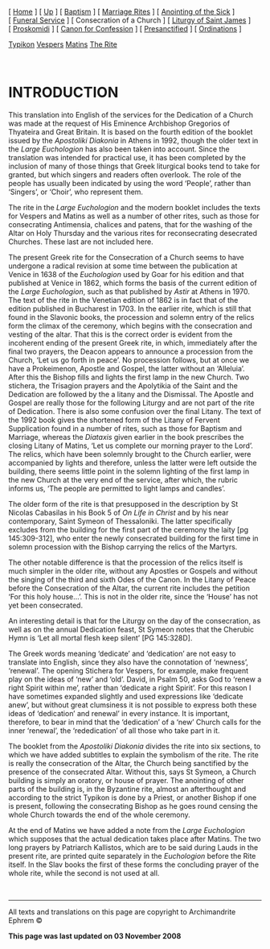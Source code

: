 \[ [Home](index.md) \] \[ [Up](eucholog.md) \] \[ [Baptism](baptism.md) \] \[ [Marriage Rites](marriage.md) \] \[ [Anointing of the Sick](anointin.md) \] \[ [Funeral Service](funeral.md) \] \[ Consecration of a Church \] \[ [Liturgy of Saint James](lit-james.md) \] \[ [Proskomidi](proskomidi.md) \] \[ [Canon for Confession](canon_for_confession.md) \] \[ [Presanctified](presanctified.md) \] \[ [Ordinations](ordinations.md) \]

[Typikon](typikon.md)
[Vespers](dedic-ves.md)
[Matins](dedic-mat.md)
[The Rite](therite.md)

 

INTRODUCTION
============

This translation into English of the services for the Dedication of a Church was made at the request of His Eminence Archbishop Gregorios of Thyateira and Great Britain. It is based on the fourth edition of the booklet issued by the *Apostoliki Diakonia* in Athens in 1992, though the older text in the *Large Euchologion* has also been taken into account. Since the translation was intended for practical use, it has been completed by the inclusion of many of those things that Greek liturgical books tend to take for granted, but which singers and readers often overlook. The role of the people has usually been indicated by using the word ‘People’, rather than ‘Singers’, or ‘Choir’, who represent them.

The rite in the *Large Euchologion* and the modern booklet includes the texts for Vespers and Matins as well as a number of other rites, such as those for consecrating Antimensia, chalices and patens, that for the washing of the Altar on Holy Thursday and the various rites for reconsecrating desecrated Churches. These last are not included here.

The present Greek rite for the Consecration of a Church seems to have undergone a radical revision at some time between the publication at Venice in 1638 of the *Euchologion* used by Goar for his edition and that published at Venice in 1862, which forms the basis of the current edition of the *Large Euchologion*, such as that published by *Astir* at Athens in 1970. The text of the rite in the Venetian edition of 1862 is in fact that of the edition published in Bucharest in 1703. In the earlier rite, which is still that found in the Slavonic books, the procession and solemn entry of the relics form the climax of the ceremony, which begins with the consecration and vesting of the altar. That this is the correct order is evident from the incoherent ending of the present Greek rite, in which, immediately after the final two prayers, the Deacon appears to announce a procession from the Church, ‘Let us go forth in peace’. No procession follows, but at once we have a Prokeimenon, Apostle and Gospel, the latter without an ‘Alleluia’. After this the Bishop fills and lights the first lamp in the new Church. Two stichera, the Trisagion prayers and the Apolytikia of the Saint and the Dedication are followed by the a litany and the Dismissal. The Apostle and Gospel are really those for the following Liturgy and are not part of the rite of Dedication. There is also some confusion over the final Litany. The text of the 1992 book gives the shortened form of the Litany of Fervent Supplication found in a number of rites, such as those for Baptism and Marriage, whereas the *Diataxis* given earlier in the book prescribes the closing Litany of Matins, ‘Let us complete our morning prayer to the Lord’. The relics, which have been solemnly brought to the Church earlier, were accompanied by lights and therefore, unless the latter were left outside the building, there seems little point in the solemn lighting of the first lamp in the new Church at the very end of the service, after which, the rubric informs us, ‘The people are permitted to light lamps and candles’.

The older form of the rite is that presupposed in the description by St Nicolas Cabasilas in his Book 5 of *On Life in Christ* and by his near contemporary, Saint Symeon of Thessaloniki. The latter specifically excludes from the building for the first part of the ceremony the laity \[pg 145:309-312\], who enter the newly consecrated building for the first time in solemn procession with the Bishop carrying the relics of the Martyrs.

The other notable difference is that the procession of the relics itself is much simpler in the older rite, without any Apostles or Gospels and without the singing of the third and sixth Odes of the Canon. In the Litany of Peace before the Consecration of the Altar, the current rite includes the petition ‘For this holy house…’. This is not in the older rite, since the ‘House’ has not yet been consecrated.

An interesting detail is that for the Liturgy on the day of the consecration, as well as on the annual Dedication feast, St Symeon notes that the Cherubic Hymn is ‘Let all mortal flesh keep silent’ \[PG 145:328D\].

The Greek words meaning ‘dedicate’ and ‘dedication’ are not easy to translate into English, since they also have the connotation of ‘newness’, ‘renewal’. The opening Stichera for Vespers, for example, make frequent play on the ideas of ‘new’ and ‘old’. David, in Psalm 50, asks God to ‘renew a right Spirit within me’, rather than ‘dedicate a right Spirit’. For this reason I have sometimes expanded slightly and used expressions like ‘dedicate anew’, but without great clumsiness it is not possible to express both these ideas of ‘dedication’ and renewal’ in every instance. It is important, therefore, to bear in mind that the ‘dedication’ of a ‘new’ Church calls for the inner ‘renewal’, the ‘rededication’ of all those who take part in it.

The booklet from the *Apostoliki Diakonia* divides the rite into six sections, to which we have added subtitles to explain the symbolism of the rite. The rite is really the consecration of the Altar, the Church being sanctified by the presence of the consecrated Altar. Without this, says St Symeon, a Church building is simply an oratory, or house of prayer. The anointing of other parts of the building is, in the Byzantine rite, almost an afterthought and according to the strict Typikon is done by a Priest, or another Bishop if one is present, following the consecrating Bishop as he goes round censing the whole Church towards the end of the whole ceremony.

At the end of Matins we have added a note from the *Large Euchologion* which supposes that the actual dedication takes place after Matins. The two long prayers by Patriarch Kallistos, which are to be said during Lauds in the present rite, are printed quite separately in the *Euchologion* before the Rite itself. In the Slav books the first of these forms the concluding prayer of the whole rite, while the second is not used at all.

 

------------------------------------------------------------------------

All texts and translations on this page are copyright to
Archimandrite Ephrem ©

**This page was last updated on 03 November 2008**
